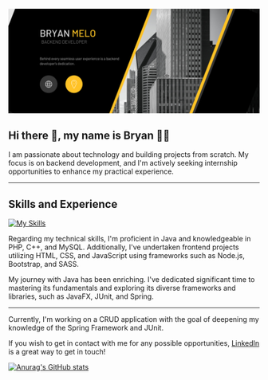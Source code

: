 ![](https://github.com/bryan-melo/bryan-melo/blob/main/web%20banner.png)

## Hi there 👋, my name is Bryan :lotus_position_man:
I am passionate about technology and building projects from scratch. My focus is on backend development, and I'm actively seeking internship opportunities to enhance my practical experience.

<hr>

## Skills and Experience
[![My Skills](https://skills.thijs.gg/icons?i=java,php,cpp,mysql,html,css,js&theme=light)](https://skills.thijs.gg)

Regarding my technical skills, I'm proficient in Java and knowledgeable in PHP, C++, and MySQL. Additionally, I've undertaken frontend projects utilizing HTML, CSS, and JavaScript using frameworks such as Node.js, Bootstrap, and SASS.

My journey with Java has been enriching. I've dedicated significant time to mastering its fundamentals and exploring its diverse frameworks and libraries, such as JavaFX, JUnit, and Spring.

<hr>

Currently, I'm working on a CRUD application with the goal of deepening my knowledge of the Spring Framework and JUnit.

If you wish to get in contact with me for any possible opportunities, <a href="https://www.linkedin.com/in/bryan-melo/">LinkedIn</a> is a great way to get in touch!


[![Anurag's GitHub stats](https://github-readme-stats.vercel.app/api?username=bryan-melo)](https://github.com/anuraghazra/github-readme-stats)


